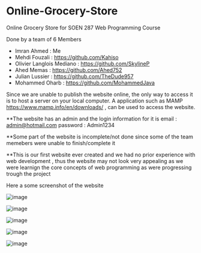 # Online-Grocery-Store

Online Grocery Store for SOEN 287 Web Programming Course

Done by a team of 6
Members
- Imran Ahmed : Me
- Mehdi Fouzali : https://github.com/Kahiso
- Olivier Langlois Mediano : https://github.com/SkylineP
- Ahed Memas : https://github.com/Ahed752
- Julian Lussier : https://github.com/TheDude957
- Mohammed Oharb : https://github.com/MohammedJava

Since we are unable to publish the website online, the only way to access it is to host a server on your local computer. A application such as MAMP https://www.mamp.info/en/downloads/ , can be used to access the website. 

**The website has an admin and the login information for it is 
email : admin@hotmail.com
password : Admin1234

**Some part of the website is incomplete/not done since some of the team memebers were unable to finish/complete it

**This is our first website ever created and we had no prior experience with web development , thus the website may not look very appealing as we were learnign the core concepts of web programming as were progressing trough the project

Here a some screenshot of the website


![image](https://user-images.githubusercontent.com/77070862/117370531-841fc700-ae94-11eb-8d18-a0a932a5fb5e.png)


![image](https://user-images.githubusercontent.com/77070862/117370598-9c8fe180-ae94-11eb-894e-36a49ca05527.png)

![image](https://user-images.githubusercontent.com/77070862/117370655-b7faec80-ae94-11eb-95b4-04b6c4883e3c.png)

![image](https://user-images.githubusercontent.com/77070862/117370680-c2b58180-ae94-11eb-89b3-0d59bc841031.png)


![image](https://user-images.githubusercontent.com/77070862/117370730-d52fbb00-ae94-11eb-8ffb-5a67f98c3fb5.png)
